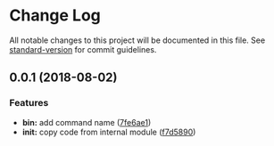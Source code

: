 # Change Log

All notable changes to this project will be documented in this file. See [standard-version](https://github.com/conventional-changelog/standard-version) for commit guidelines.

<a name="0.0.1"></a>
## 0.0.1 (2018-08-02)


### Features

* **bin:** add command name ([7fe6ae1](https://github.com/jasonChen1982/bodymovin-keyframes/commit/7fe6ae1))
* **init:** copy code from internal module ([f7d5890](https://github.com/jasonChen1982/bodymovin-keyframes/commit/f7d5890))

